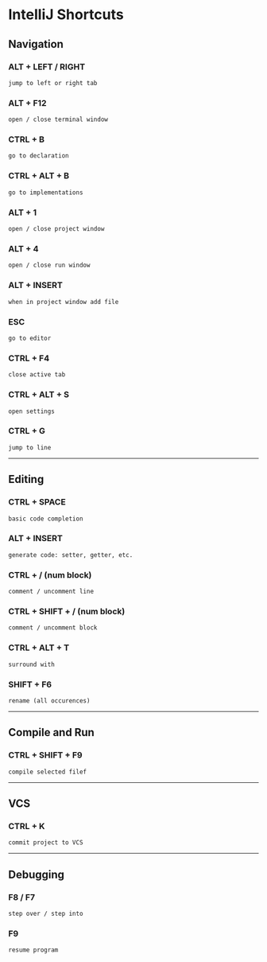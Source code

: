 # IntelliJ Shortcuts

## Navigation

### ALT + LEFT / RIGHT
    jump to left or right tab

### ALT + F12
    open / close terminal window

### CTRL + B
    go to declaration

### CTRL + ALT + B
    go to implementations

### ALT + 1
    open / close project window

### ALT + 4
    open / close run window

### ALT + INSERT
    when in project window add file

### ESC
    go to editor

### CTRL + F4
    close active tab

### CTRL + ALT + S
    open settings

### CTRL + G
    jump to line

---

## Editing

### CTRL + SPACE
    basic code completion

### ALT + INSERT
    generate code: setter, getter, etc.

### CTRL + / (num block)
    comment / uncomment line

### CTRL + SHIFT + / (num block)
    comment / uncomment block

### CTRL + ALT + T
    surround with

### SHIFT + F6
    rename (all occurences)

---

## Compile and Run

### CTRL + SHIFT + F9
    compile selected filef

---

## VCS

### CTRL + K
    commit project to VCS

---

## Debugging

### F8 / F7
    step over / step into

### F9
    resume program